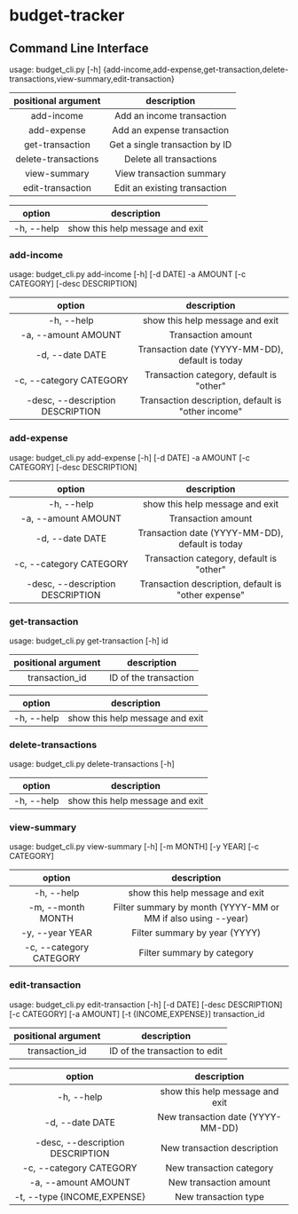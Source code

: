 # budget-tracker

## Command Line Interface

usage: budget_cli.py [-h] {add-income,add-expense,get-transaction,delete-transactions,view-summary,edit-transaction}

| positional argument |          description           |
| :-----------------: | :----------------------------: |
|     add-income      |   Add an income transaction    |
|     add-expense     |   Add an expense transaction   |
|   get-transaction   | Get a single transaction by ID |
| delete-transactions |    Delete all transactions     |
|    view-summary     |    View transaction summary    |
|  edit-transaction   |  Edit an existing transaction  |

|   option   |           description           |
| :--------: | :-----------------------------: |
| -h, --help | show this help message and exit |

### add-income

usage: budget_cli.py add-income [-h] [-d DATE] -a AMOUNT [-c CATEGORY] [-desc DESCRIPTION]

|              option              |                    description                     |
| :------------------------------: | :------------------------------------------------: |
|            -h, --help            |          show this help message and exit           |
|       -a, --amount AMOUNT        |                 Transaction amount                 |
|         -d, --date DATE          |  Transaction date (YYYY-MM-DD), default is today   |
|     -c, --category CATEGORY      |      Transaction category, default is "other"      |
| -desc, --description DESCRIPTION | Transaction description, default is "other income" |

### add-expense

usage: budget_cli.py add-expense [-h] [-d DATE] -a AMOUNT [-c CATEGORY] [-desc DESCRIPTION]

|              option              |                     description                     |
| :------------------------------: | :-------------------------------------------------: |
|            -h, --help            |           show this help message and exit           |
|       -a, --amount AMOUNT        |                 Transaction amount                  |
|         -d, --date DATE          |   Transaction date (YYYY-MM-DD), default is today   |
|     -c, --category CATEGORY      |      Transaction category, default is "other"       |
| -desc, --description DESCRIPTION | Transaction description, default is "other expense" |

### get-transaction
usage: budget_cli.py get-transaction [-h] id

| positional argument |      description      |
| :-----------------: | :-------------------: |
|   transaction_id    | ID of the transaction |

|   option   |           description           |
| :--------: | :-----------------------------: |
| -h, --help | show this help message and exit |

### delete-transactions

usage: budget_cli.py delete-transactions [-h]

|   option   |           description           |
| :--------: | :-----------------------------: |
| -h, --help | show this help message and exit |

### view-summary

usage: budget_cli.py view-summary [-h] [-m MONTH] [-y YEAR] [-c CATEGORY]

|         option          |                         description                          |
| :---------------------: | :----------------------------------------------------------: |
|       -h, --help        |               show this help message and exit                |
|    -m, --month MONTH    | Filter summary by month (YYYY-MM or MM if also using --year) |
|     -y, --year YEAR     |                Filter summary by year (YYYY)                 |
| -c, --category CATEGORY |                  Filter summary by category                  |

### edit-transaction

usage: budget_cli.py edit-transaction [-h] [-d DATE] [-desc DESCRIPTION] [-c CATEGORY] [-a AMOUNT] [-t {INCOME,EXPENSE}] transaction_id

| positional argument |          description          |
| :-----------------: | :---------------------------: |
|   transaction_id    | ID of the transaction to edit |

|              option              |            description            |
| :------------------------------: | :-------------------------------: |
|            -h, --help            |  show this help message and exit  |
|         -d, --date DATE          | New transaction date (YYYY-MM-DD) |
| -desc, --description DESCRIPTION |    New transaction description    |
|     -c, --category CATEGORY      |     New transaction category      |
|       -a, --amount AMOUNT        |      New transaction amount       |
|   -t, --type {INCOME,EXPENSE}    |       New transaction type        |